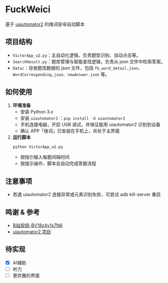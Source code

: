 # FuckWeici
基于 [uiautomator2](https://github.com/openatx/uiautomator2) 的维词安卓自动脚本

## 项目结构
- `VictorApp_u2.py`：主自动化逻辑，负责题型识别、自动点击等。
- `SearchResult.py`：题库管理与智能查找逻辑，负责从 json 文件中检索答案。
- `Data/`：存放题库数据的 json 文件，包括 `fb_word_detail.json`、`WordCorresponding.json`、`newAnswer.json` 等。

## 如何使用
1. **环境准备**
   - 安装 Python 3.x
   - 安装 `uiautomator2` ：`pip install -U uiautomator2`
   - 手机连接电脑，开启 USB 调试，并保证能用 uiautomator2 识别到设备
   - 确认 APP「维词」已安装在手机上，并处于主界面
2. **运行脚本**
   ```bash
   python VictorApp_u2.py
   ```
   - 按指引输入每题间隔时间
   - 按提示操作，脚本会自动完成答题流程

## 注意事项
- 若遇 uiautomator2 连接异常或元素识别失败，可尝试 adb kill-server 重启

## 鸣谢 & 参考
- [B站视频-BV18z4y1x7N6](https://www.bilibili.com/video/BV18z4y1x7N6)
- [uiautomator2 项目](https://github.com/openatx/uiautomator2)

## 待实现
- [x] AI辅助
- [ ] 听力
- [ ] 更优雅的界面